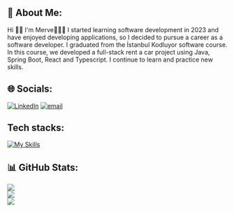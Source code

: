 ## 💫 About Me:
Hi 👋🏻 I'm Merve👩🏻‍🦰 I started learning software development in 2023 and have enjoyed developing applications, so I decided to pursue a career as a software developer. I graduated from the İstanbul Kodluyor software course. In this course, we developed a full-stack rent a car project using Java, Spring Boot, React and Typescript. I continue to learn and practice new skills. <br>
<!--I started learning software development a year ago and have enjoyed developing applications, so I decided to pursue a career as a software developer. I graduated from the İstanbul Kodluyor software course. In this course, we developed a full-stack rent a car project using Java, Spring Boot, React and Typescript. I continue to learn and practice new skills.-->


## 🌐 Socials:
[![LinkedIn](https://img.shields.io/badge/LinkedIn-%230077B5.svg?logo=linkedin&logoColor=white)](https://linkedin.com/in/mervekeser) [![email](https://img.shields.io/badge/Email-D14836?logo=gmail&logoColor=white)](mailto:mervekeser8@outlook.com) 

## Tech stacks:
[![My Skills](https://skillicons.dev/icons?i=java,spring,hibernate,postgres,mongodb,git,docker,js,nodejs,expressjs,react,redux,html,css,bootstrap)](https://skillicons.dev)
## 📊 GitHub Stats:
![](https://github-readme-stats.vercel.app/api?username=mervekeser&theme=dark&hide_border=true&include_all_commits=true&count_private=true)<br/>
![](https://nirzak-streak-stats.vercel.app/?user=mervekeser&theme=dark&hide_border=true)<br/>
![](https://github-readme-stats.vercel.app/api/top-langs/?username=mervekeser&theme=dark&hide_border=true&include_all_commits=true&count_private=true&layout=compact)

<!-- Proudly created with GPRM ( https://gprm.itsvg.in ) -->

